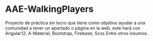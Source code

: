 # AAE-WalkingPlayers
Proyecto de práctica sin lucro que tiene como objetivo ayudar a una comunidad a tener un apartado o página en la web, este hará con Angular12, A-Material, Bootstrap, Firebase, Scss
Entre otros insumos.
